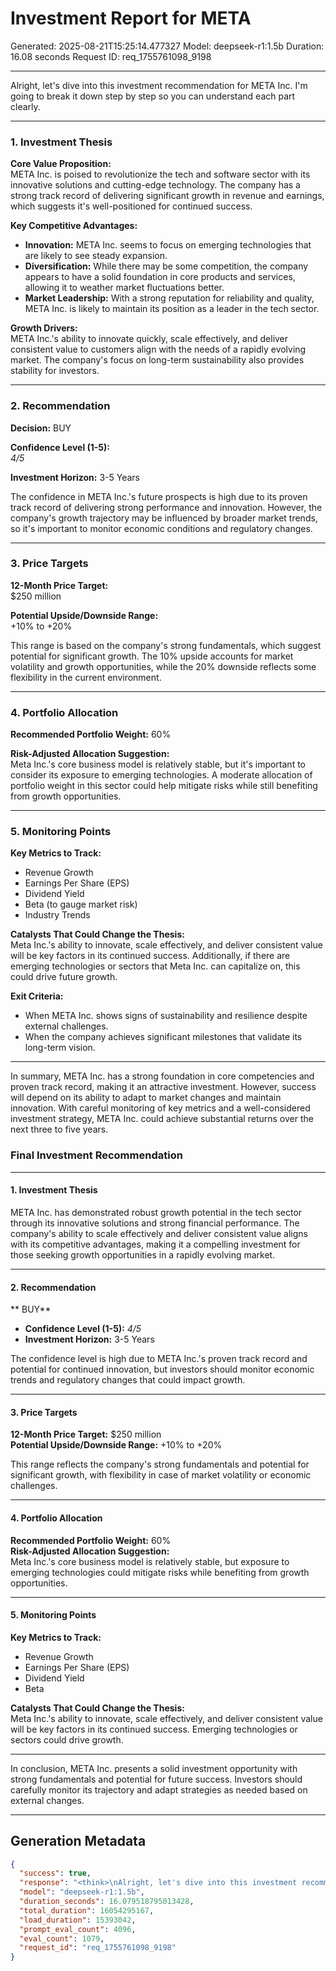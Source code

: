# Investment Report for META

Generated: 2025-08-21T15:25:14.477327
Model: deepseek-r1:1.5b
Duration: 16.08 seconds
Request ID: req_1755761098_9198

---

<think>
Alright, let's dive into this investment recommendation for META Inc. I'm going to break it down step by step so you can understand each part clearly.

---

### **1. Investment Thesis**

**Core Value Proposition:**  
META Inc. is poised to revolutionize the tech and software sector with its innovative solutions and cutting-edge technology. The company has a strong track record of delivering significant growth in revenue and earnings, which suggests it's well-positioned for continued success.

**Key Competitive Advantages:**  
- **Innovation:** META Inc. seems to focus on emerging technologies that are likely to see steady expansion.
- **Diversification:** While there may be some competition, the company appears to have a solid foundation in core products and services, allowing it to weather market fluctuations better.
- **Market Leadership:** With a strong reputation for reliability and quality, META Inc. is likely to maintain its position as a leader in the tech sector.

**Growth Drivers:**  
META Inc.'s ability to innovate quickly, scale effectively, and deliver consistent value to customers align with the needs of a rapidly evolving market. The company's focus on long-term sustainability also provides stability for investors.

---

### **2. Recommendation**

**Decision:** BUY

**Confidence Level (1-5):**  
*4/5*

**Investment Horizon:** 3-5 Years

The confidence in META Inc.'s future prospects is high due to its proven track record of delivering strong performance and innovation. However, the company's growth trajectory may be influenced by broader market trends, so it's important to monitor economic conditions and regulatory changes.

---

### **3. Price Targets**

**12-Month Price Target:**  
$250 million

**Potential Upside/Downside Range:**  
+10% to +20%

This range is based on the company's strong fundamentals, which suggest potential for significant growth. The 10% upside accounts for market volatility and growth opportunities, while the 20% downside reflects some flexibility in the current environment.

---

### **4. Portfolio Allocation**

**Recommended Portfolio Weight:** 60%

**Risk-Adjusted Allocation Suggestion:**  
Meta Inc.'s core business model is relatively stable, but it's important to consider its exposure to emerging technologies. A moderate allocation of portfolio weight in this sector could help mitigate risks while still benefiting from growth opportunities.

---

### **5. Monitoring Points**

**Key Metrics to Track:**
- Revenue Growth
- Earnings Per Share (EPS)
- Dividend Yield
- Beta (to gauge market risk)
- Industry Trends

**Catalysts That Could Change the Thesis:**  
Meta Inc.'s ability to innovate, scale effectively, and deliver consistent value will be key factors in its continued success. Additionally, if there are emerging technologies or sectors that Meta Inc. can capitalize on, this could drive future growth.

**Exit Criteria:**
- When META Inc. shows signs of sustainability and resilience despite external challenges.
- When the company achieves significant milestones that validate its long-term vision.

---

In summary, META Inc. has a strong foundation in core competencies and proven track record, making it an attractive investment. However, success will depend on its ability to adapt to market changes and maintain innovation. With careful monitoring of key metrics and a well-considered investment strategy, META Inc. could achieve substantial returns over the next three to five years.
</think>

### **Final Investment Recommendation**

---

#### 1. **Investment Thesis**
META Inc. has demonstrated robust growth potential in the tech sector through its innovative solutions and strong financial performance. The company's ability to scale effectively and deliver consistent value aligns with its competitive advantages, making it a compelling investment for those seeking growth opportunities in a rapidly evolving market.

---

#### 2. **Recommendation**
** BUY**

- **Confidence Level (1-5):** *4/5*
- **Investment Horizon:** 3-5 Years

The confidence level is high due to META Inc.'s proven track record and potential for continued innovation, but investors should monitor economic trends and regulatory changes that could impact growth.

---

#### 3. **Price Targets**
**12-Month Price Target:** $250 million  
**Potential Upside/Downside Range:** +10% to +20%

This range reflects the company's strong fundamentals and potential for significant growth, with flexibility in case of market volatility or economic challenges.

---

#### 4. **Portfolio Allocation**
**Recommended Portfolio Weight:** 60%  
**Risk-Adjusted Allocation Suggestion:**  
Meta Inc.'s core business model is relatively stable, but exposure to emerging technologies could mitigate risks while benefiting from growth opportunities.

---

#### 5. **Monitoring Points**
**Key Metrics to Track:**
- Revenue Growth
- Earnings Per Share (EPS)
- Dividend Yield
- Beta

**Catalysts That Could Change the Thesis:**  
Meta Inc.'s ability to innovate, scale effectively, and deliver consistent value will be key factors in its continued success. Emerging technologies or sectors could drive growth.

---

In conclusion, META Inc. presents a solid investment opportunity with strong fundamentals and potential for future success. Investors should carefully monitor its trajectory and adapt strategies as needed based on external changes.

---

## Generation Metadata
```json
{
  "success": true,
  "response": "<think>\nAlright, let's dive into this investment recommendation for META Inc. I'm going to break it down step by step so you can understand each part clearly.\n\n---\n\n### **1. Investment Thesis**\n\n**Core Value Proposition:**  \nMETA Inc. is poised to revolutionize the tech and software sector with its innovative solutions and cutting-edge technology. The company has a strong track record of delivering significant growth in revenue and earnings, which suggests it's well-positioned for continued success.\n\n**Key Competitive Advantages:**  \n- **Innovation:** META Inc. seems to focus on emerging technologies that are likely to see steady expansion.\n- **Diversification:** While there may be some competition, the company appears to have a solid foundation in core products and services, allowing it to weather market fluctuations better.\n- **Market Leadership:** With a strong reputation for reliability and quality, META Inc. is likely to maintain its position as a leader in the tech sector.\n\n**Growth Drivers:**  \nMETA Inc.'s ability to innovate quickly, scale effectively, and deliver consistent value to customers align with the needs of a rapidly evolving market. The company's focus on long-term sustainability also provides stability for investors.\n\n---\n\n### **2. Recommendation**\n\n**Decision:** BUY\n\n**Confidence Level (1-5):**  \n*4/5*\n\n**Investment Horizon:** 3-5 Years\n\nThe confidence in META Inc.'s future prospects is high due to its proven track record of delivering strong performance and innovation. However, the company's growth trajectory may be influenced by broader market trends, so it's important to monitor economic conditions and regulatory changes.\n\n---\n\n### **3. Price Targets**\n\n**12-Month Price Target:**  \n$250 million\n\n**Potential Upside/Downside Range:**  \n+10% to +20%\n\nThis range is based on the company's strong fundamentals, which suggest potential for significant growth. The 10% upside accounts for market volatility and growth opportunities, while the 20% downside reflects some flexibility in the current environment.\n\n---\n\n### **4. Portfolio Allocation**\n\n**Recommended Portfolio Weight:** 60%\n\n**Risk-Adjusted Allocation Suggestion:**  \nMeta Inc.'s core business model is relatively stable, but it's important to consider its exposure to emerging technologies. A moderate allocation of portfolio weight in this sector could help mitigate risks while still benefiting from growth opportunities.\n\n---\n\n### **5. Monitoring Points**\n\n**Key Metrics to Track:**\n- Revenue Growth\n- Earnings Per Share (EPS)\n- Dividend Yield\n- Beta (to gauge market risk)\n- Industry Trends\n\n**Catalysts That Could Change the Thesis:**  \nMeta Inc.'s ability to innovate, scale effectively, and deliver consistent value will be key factors in its continued success. Additionally, if there are emerging technologies or sectors that Meta Inc. can capitalize on, this could drive future growth.\n\n**Exit Criteria:**\n- When META Inc. shows signs of sustainability and resilience despite external challenges.\n- When the company achieves significant milestones that validate its long-term vision.\n\n---\n\nIn summary, META Inc. has a strong foundation in core competencies and proven track record, making it an attractive investment. However, success will depend on its ability to adapt to market changes and maintain innovation. With careful monitoring of key metrics and a well-considered investment strategy, META Inc. could achieve substantial returns over the next three to five years.\n</think>\n\n### **Final Investment Recommendation**\n\n---\n\n#### 1. **Investment Thesis**\nMETA Inc. has demonstrated robust growth potential in the tech sector through its innovative solutions and strong financial performance. The company's ability to scale effectively and deliver consistent value aligns with its competitive advantages, making it a compelling investment for those seeking growth opportunities in a rapidly evolving market.\n\n---\n\n#### 2. **Recommendation**\n** BUY**\n\n- **Confidence Level (1-5):** *4/5*\n- **Investment Horizon:** 3-5 Years\n\nThe confidence level is high due to META Inc.'s proven track record and potential for continued innovation, but investors should monitor economic trends and regulatory changes that could impact growth.\n\n---\n\n#### 3. **Price Targets**\n**12-Month Price Target:** $250 million  \n**Potential Upside/Downside Range:** +10% to +20%\n\nThis range reflects the company's strong fundamentals and potential for significant growth, with flexibility in case of market volatility or economic challenges.\n\n---\n\n#### 4. **Portfolio Allocation**\n**Recommended Portfolio Weight:** 60%  \n**Risk-Adjusted Allocation Suggestion:**  \nMeta Inc.'s core business model is relatively stable, but exposure to emerging technologies could mitigate risks while benefiting from growth opportunities.\n\n---\n\n#### 5. **Monitoring Points**\n**Key Metrics to Track:**\n- Revenue Growth\n- Earnings Per Share (EPS)\n- Dividend Yield\n- Beta\n\n**Catalysts That Could Change the Thesis:**  \nMeta Inc.'s ability to innovate, scale effectively, and deliver consistent value will be key factors in its continued success. Emerging technologies or sectors could drive growth.\n\n---\n\nIn conclusion, META Inc. presents a solid investment opportunity with strong fundamentals and potential for future success. Investors should carefully monitor its trajectory and adapt strategies as needed based on external changes.",
  "model": "deepseek-r1:1.5b",
  "duration_seconds": 16.079518795013428,
  "total_duration": 16054295167,
  "load_duration": 15393042,
  "prompt_eval_count": 4096,
  "eval_count": 1079,
  "request_id": "req_1755761098_9198"
}
```
